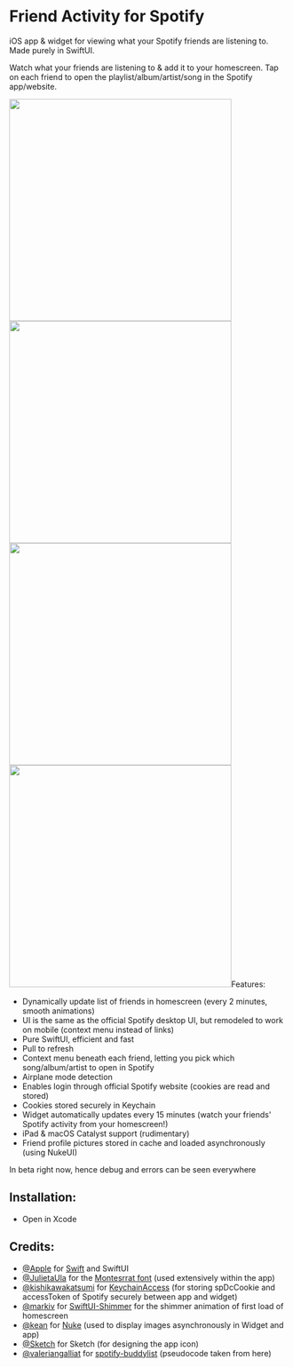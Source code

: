 # Friend Activity for Spotify
iOS app &amp; widget for viewing what your Spotify friends are listening to. Made purely in SwiftUI. 

Watch what your friends are listening to & add it to your homescreen. Tap on each friend to open the playlist/album/artist/song in the Spotify app/website.

<p float="center">
<img src="https://user-images.githubusercontent.com/25706524/180601231-9bc22e29-fc03-4c5e-9089-d4d7c0c88bcc.png" height="400" />
<img src="https://user-images.githubusercontent.com/25706524/180601248-d5073e0c-251d-41d0-bd91-ac11592306e7.png" height="400" />
<img src="https://user-images.githubusercontent.com/25706524/180601251-737ca05c-ce98-4e4f-84d7-b9c1fefb3618.png" height="400" />
<img src="https://user-images.githubusercontent.com/25706524/180601253-280c6a2d-4095-4a6e-a349-d4d8dd20b70e.png" height="400 />
</p> 


                                                                                                                         
                                                                                                                         
                                                                                                                         
\                                                                                                                         
## Features:
- Dynamically update list of friends in homescreen (every 2 minutes, smooth animations)
- UI is the same as the official Spotify desktop UI, but remodeled to work on mobile (context menu instead of links)
- Pure SwiftUI, efficient and fast
- Pull to refresh
- Context menu beneath each friend, letting you pick which song/album/artist to open in Spotify
- Airplane mode detection
- Enables login through official Spotify website (cookies are read and stored)
- Cookies stored securely in Keychain
- Widget automatically updates every 15 minutes (watch your friends' Spotify activity from your homescreen!)
- iPad & macOS Catalyst support (rudimentary)
- Friend profile pictures stored in cache and loaded asynchronously (using NukeUI) 

In beta right now, hence debug and errors can be seen everywhere
  
## Installation:
- Open in Xcode
                                                                                                                         
## Credits:
- [@Apple](https://github.com/apple) for [Swift](https://github.com/apple/swift) and SwiftUI
- [@JulietaUla](https://github.com/JulietaUla) for the [Montesrrat font](https://github.com/JulietaUla/Montserrat) (used extensively within the app)
- [@kishikawakatsumi](https://github.com/kishikawakatsumi) for [KeychainAccess](https://github.com/kishikawakatsumi/keychainaccess) (for storing spDcCookie and accessToken of Spotify securely between app and widget)
- [@markiv](https://github.com/markiv) for [SwiftUI-Shimmer](https://github.com/markiv/SwiftUI-Shimmer) for the shimmer animation of first load of homescreen
- [@kean](https://github.com/kean) for [Nuke](https://github.com/kean/Nuke) (used to display images asynchronously in Widget and app)
- [@Sketch](https://github.com/sketch-hq) for Sketch (for designing the app icon)
- [@valeriangalliat](https://github.com/valeriangalliat) for [spotify-buddylist](https://github.com/valeriangalliat/spotify-buddylist) (pseudocode taken from here)
